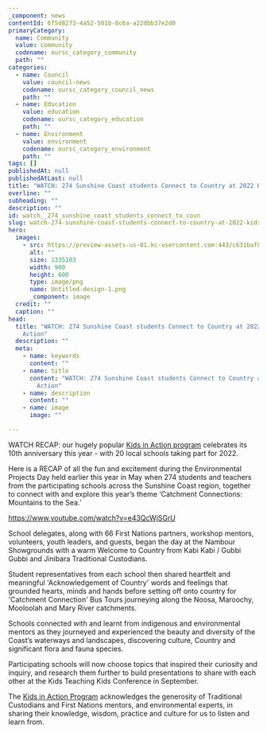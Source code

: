 ```yaml
---
_component: news
contentId: 6f5d8273-4a52-501b-8c6a-a22dbb37e2d0
primaryCategory:
  name: Community
  value: community
  codename: oursc_category_community
  path: ""
categories:
  - name: Council
    value: council-news
    codename: oursc_category_council_news
    path: ""
  - name: Education
    value: education
    codename: oursc_category_education
    path: ""
  - name: Environment
    value: environment
    codename: oursc_category_environment
    path: ""
tags: []
publishedAt: null
publishedAtLast: null
title: "WATCH: 274 Sunshine Coast students Connect to Country at 2022 Kids in Action"
overline: ""
subheading: ""
description: ""
id: watch__274_sunshine_coast_students_connect_to_coun
slug: watch-274-sunshine-coast-students-connect-to-country-at-2022-kids-in-action
hero:
  images:
    - src: https://preview-assets-us-01.kc-usercontent.com:443/c631baf8-1b46-001f-580c-d0001b68b4a8/2afe56b3-a66c-4f57-a5f8-5421c519b6ca/Untitled-design-1.png
      alt: ""
      size: 1335103
      width: 900
      height: 600
      type: image/png
      name: Untitled-design-1.png
      _component: image
  credit: ""
  caption: ""
head:
  title: "WATCH: 274 Sunshine Coast students Connect to Country at 2022 Kids in
    Action"
  description: ""
  meta:
    - name: keywords
      content: ""
    - name: title
      content: "WATCH: 274 Sunshine Coast students Connect to Country at 2022 Kids in
        Action"
    - name: description
      content: ""
    - name: image
      image: ""

---
```

WATCH RECAP: our hugely popular [Kids in Action program](https://www.sunshinecoast.qld.gov.au/Environment/Education-Resources-and-Events/Kids-in-Action-Program/Kids-in-Action)
&#x20;celebrates its 10th anniversary this year - with 20 local schools taking part for 2022.

Here is a RECAP of all the fun and excitement during the Environmental Projects Day held earlier this year in May when 274 students and teachers from the participating schools across the Sunshine Coast region, together to connect with and explore this year’s theme ‘Catchment Connections: Mountains to the Sea.’

<https://www.youtube.com/watch?v=e43QcWjSGrU>


School delegates, along with 66 First Nations partners, workshop mentors, volunteers, youth leaders, and guests, began the day at the Nambour Showgrounds with a warm Welcome to Country from Kabi Kabi / Gubbi Gubbi and Jinibara Traditional Custodians.

Student representatives from each school then shared heartfelt and meaningful 'Acknowledgement of Country' words and feelings that grounded hearts, minds and hands before setting off onto country for 'Catchment Connection' Bus Tours journeying along the Noosa, Maroochy, Mooloolah and Mary River catchments.

Schools connected with and learnt from indigenous and environmental mentors as they journeyed and experienced the beauty and diversity of the Coast’s waterways and landscapes, discovering culture, Country and significant flora and fauna species.

Participating schools will now choose topics that inspired their curiosity and inquiry, and research them further to build presentations to share with each other at the Kids Teaching Kids Conference in September.

The [Kids in Action Program](https://www.sunshinecoast.qld.gov.au/Environment/Education-Resources-and-Events/Kids-in-Action-Program/Kids-in-Action)
&#x20;acknowledges the generosity of Traditional Custodians and First Nations mentors, and environmental experts, in sharing their knowledge, wisdom, practice and culture for us to listen and learn from.
